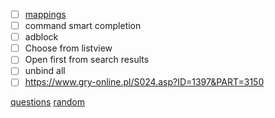 - [ ] [mappings](mappings)
- [ ] command smart completion
- [ ] adblock
- [ ] Choose from listview
- [ ] Open first from search results
- [ ] unbind all
- [ ] https://www.gry-online.pl/S024.asp?ID=1397&PART=3150

[questions](questions)
[random](random)
